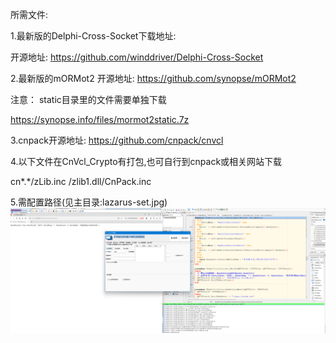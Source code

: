 所需文件:

1.最新版的Delphi-Cross-Socket下载地址:

开源地址: https://github.com/winddriver/Delphi-Cross-Socket

2.最新版的mORMot2 
开源地址: https://github.com/synopse/mORMot2 

注意： static目录里的文件需要单独下载

 https://synopse.info/files/mormot2static.7z

3.cnpack开源地址: https://github.com/cnpack/cnvcl

4.以下文件在CnVcl_Crypto有打包,也可自行到cnpack或相关网站下载

cn*.*/zLib.inc /zlib1.dll/CnPack.inc

5.需配置路径(见主目录:lazarus-set.jpg)
![Alt text](2.png)